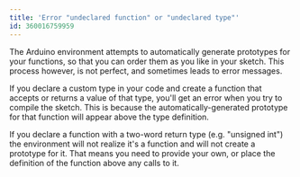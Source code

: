 ```yaml
---
title: 'Error "undeclared function" or "undeclared type"'
id: 360016759959
---
```


The Arduino environment attempts to automatically generate prototypes for your functions, so that you can order them as you like in your sketch. This process however, is not perfect, and sometimes leads to error messages.

If you declare a custom type in your code and create a function that accepts or returns a value of that type, you'll get an error when you try to compile the sketch. This is because the automatically-generated prototype for that function will appear above the type definition.

If you declare a function with a two-word return type (e.g. "unsigned int") the environment will not realize it's a function and will not create a prototype for it. That means you need to provide your own, or place the definition of the function above any calls to it.
